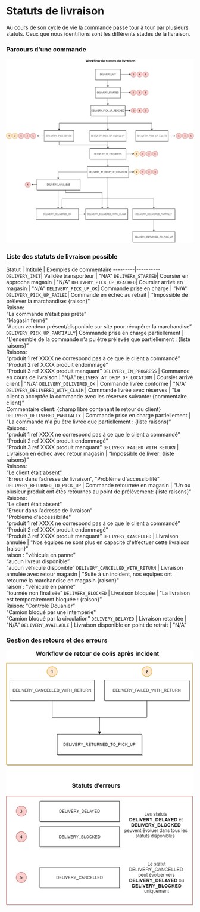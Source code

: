 # Statuts de livraison

Au cours de son cycle de vie la commande passe tour à tour par plusieurs statuts. Ceux que nous identifions sont les différents stades de la livraison. 

### Parcours d'une commande

![get-started-icon](../../assets/images/Workflow_status_livraison.png)

### Liste des statuts de livraison possible

Statut | Intitulé | Exemples de commentaire
---------|----------
 `DELIVERY_INIT`| Validée transporteur | "N/A"
 `DELIVERY_STARTED`| Coursier en approche magasin |  "N/A"
 `DELIVERY_PICK_UP_REACHED`| Coursier arrivé en magasin |  "N/A"
 `DELIVERY_PICK_UP_OK`| Commande prise en charge |  "N/A"
 `DELIVERY_PICK_UP_FAILED`| Commande en échec au retrait | "Impossible de prélever la marchandise: {raison}"<br/>Raison: <br/>“La commande n’était pas prête”<br/>“Magasin fermé"<br/>“Aucun vendeur présent/disponible sur site pour récupérer la marchandise”
 `DELIVERY_PICK_UP_PARTIALLY`| Commande prise en charge partiellement | "L'ensemble de la commande n'a pu être prélevée que partiellement :  {liste raisons}“ <br/> Raisons: <br/> “produit 1 ref XXXX  ne correspond pas à ce que le client a commandé”<br/> “Produit 2 ref XXXX produit endommagé”<br/> “Produit 3 ref XXXX produit manquant”
 `DELIVERY_IN_PROGRESS` | Commande en cours de livraison | "N/A"
 `DELIVERY_AT_DROP_OF_LOCATION` | Coursier arrivé client | "N/A"
 `DELIVERY_DELIVERED_OK` | Commande livrée conforme | "N/A"
 `DELIVERY_DELIVERED_WITH_CLAIM` | Commande livrée avec réserves | "Le client a acceptée la commande avec les réserves suivante: {commentaire client}" <br/>Commentaire client: {champ libre contenant le retour du client}
 `DELIVERY_DELIVERED_PARTIALLY` | Commande prise en charge partiellement | "La commande n'a pu être livrée que partiellement :  {liste raisons}“ <br/> Raisons: <br/> “produit 1 ref XXXX  ne correspond pas à ce que le client a commandé” <br/> “Produit 2 ref XXXX produit endommagé” <br/> “Produit 3 ref XXXX produit manquant”
 `DELIVERY_FAILED_WITH_RETURN` | Livraison en échec avec retour magasin | “Impossible de livrer: {liste raisons}” <br/> Raisons: <br/> “Le client était absent" <br/> “Erreur dans l’adresse de livraison”, "Problème d'accessibilité"
 `DELIVERY_RETURNED_TO_PICK_UP` | Commande retournée en magasin | “Un ou plusieur produit ont étés retournés au point de prélèvement: {liste raisons}“ Raisons: <br/> “Le client était absent" <br/> “Erreur dans l’adresse de livraison” <br/> "Problème d'accessibilité" <br/> “produit 1 ref XXXX  ne correspond pas à ce que le client a commandé” <br/> “Produit 2 ref XXXX produit endommagé” <br/> “Produit 3 ref XXXX produit manquant”
 `DELIVERY_CANCELLED` | Livraison annulée | "Nos équipes ne sont plus en capacité d'effectuer cette livraison {raison}" <br/> raison : "véhicule en panne” <br/> “aucun livreur disponible” <br/> “aucun véhicule disponible” 
 `DELIVERY_CANCELLED_WITH_RETURN` | Livraison annulée avec retour magasin | "Suite à un incident, nos équipes ont retourné la marchandise en magasin {raison}" <br/> raison : "véhicule en panne” <br/> “tournée non finalisée”
 `DELIVERY_BLOCKED` | Livraison bloquée | "La livraison est temporairement bloquée : {raison}" <br/> Raison:  “Contrôle Douanier”<br/> "Camion bloqué par une intempérie"<br/> “Camion bloqué par la circulation”
 `DELIVERY_DELAYED` | Livraison retardée | "N/A"
 `DELIVERY_AVAILABLE` | Livraison disponible en point de retrait | "N/A"

### Gestion des retours et des erreurs

![get-started-icon](../../assets/images/Workflow_retours.png)
